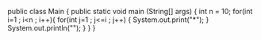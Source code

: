 public class Main {
    public static void main (String[] args) {
     int n = 10;
     for(int i=1 ; i<n ; i++){
        for(int j=1 ; j<=i ; j++) {
            System.out.print("*");
        }
            System.out.println("");
}
}
}
